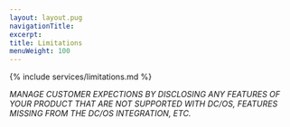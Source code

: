 ```yaml
---
layout: layout.pug
navigationTitle:
excerpt:
title: Limitations
menuWeight: 100
---
```


{% include services/limitations.md %}

_MANAGE CUSTOMER EXPECTIONS BY DISCLOSING ANY FEATURES OF YOUR PRODUCT THAT ARE NOT SUPPORTED WITH DC/OS, FEATURES MISSING FROM THE DC/OS INTEGRATION, ETC._
